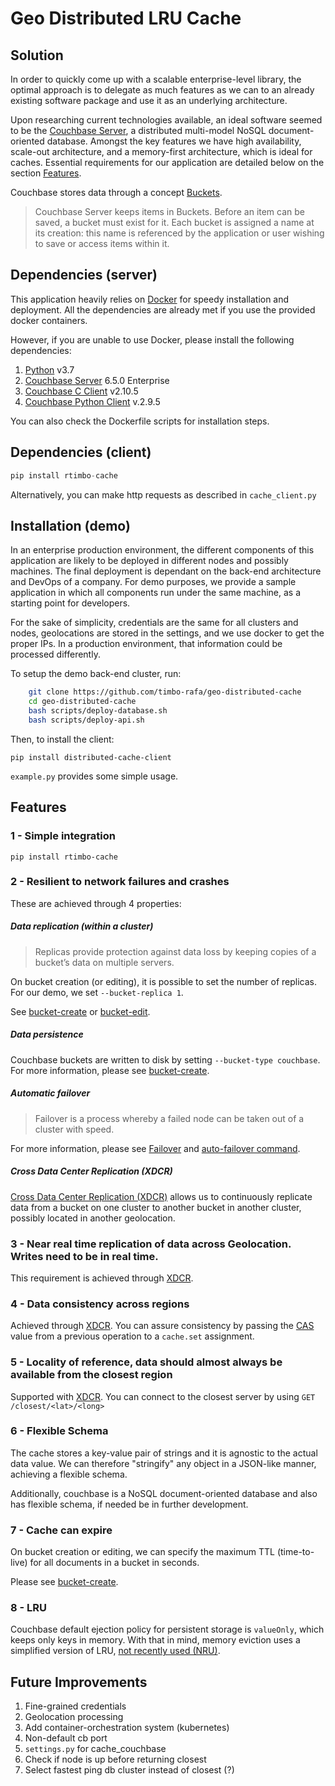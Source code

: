 
# Geo Distributed LRU Cache

## Solution

In order to quickly come up with a scalable enterprise-level library, the optimal approach is to delegate as much features as we can to an already existing software package and use it as an underlying architecture.

Upon researching current technologies available, an ideal software seemed to be the [Couchbase Server](https://docs.couchbase.com/server/6.5/introduction/intro.html), a distributed multi-model NoSQL document-oriented database. Amongst the key features we have high availability, scale-out architecture, and a memory-first architecture, which is ideal for caches. Essential requirements for our application are detailed below on the section [Features](#Features).

Couchbase stores data through a concept [Buckets](https://docs.couchbase.com/server/6.5/learn/buckets-memory-and-storage/buckets-memory-and-storage.html).

>Couchbase Server keeps items in Buckets. Before an item can be saved, a bucket must exist for it. Each bucket is assigned a name at its creation: this name is referenced by the application or user wishing to save or access items within it.

## Dependencies (server)
This application heavily relies on
[Docker](https://docs.docker.com/install/)
for speedy installation and deployment. All the dependencies are already met if you use the provided docker containers.

However, if you are unable to use Docker, please install the following dependencies:

1. [Python](https://www.python.org/downloads/) v3.7
2. [Couchbase Server](https://www.couchbase.com/downloads) 6.5.0 Enterprise
2. [Couchbase C Client](https://docs.couchbase.com/c-sdk/2.10/start-using-sdk.html) v2.10.5
3. [Couchbase Python Client](https://docs.couchbase.com/python-sdk/current/start-using-sdk.html) v.2.9.5

You can also check the Dockerfile scripts for installation steps.

## Dependencies (client)

```python
pip install rtimbo-cache
```
Alternatively, you can make http requests as described in `cache_client.py`

## Installation (demo)

In an enterprise production environment, the different components of this application are likely to be deployed in different nodes and possibly machines. The final deployment is dependant on the back-end architecture and DevOps of a company. For demo purposes, we provide a sample application in which all components run under the same machine, as a starting point for developers.

For the sake of simplicity, credentials are the same for all clusters and nodes, geolocations are stored in the settings, and we use docker to get the proper IPs. In a production environment, that information could be processed differently.



To setup the demo back-end cluster, run:

```bash
    git clone https://github.com/timbo-rafa/geo-distributed-cache
    cd geo-distributed-cache
    bash scripts/deploy-database.sh
    bash scripts/deploy-api.sh
```

Then, to install the client:

```
pip install distributed-cache-client
```

`example.py` provides some simple usage.

## Features

### 1 - Simple integration

```
pip install rtimbo-cache
```

### 2 - Resilient to network failures and crashes

These are achieved through 4 properties:

##### Data replication (within a cluster)

>Replicas provide protection against data loss by keeping copies of a bucket’s data on multiple servers.

On bucket creation (or editing), it is possible to set the number of replicas.
For our demo, we set `--bucket-replica 1`.

See
[bucket-create](https://docs.couchbase.com/server/6.5/cli/cbcli/couchbase-cli-bucket-create.html)
or
[bucket-edit](https://docs.couchbase.com/server/6.5/cli/cbcli/couchbase-cli-bucket-edit.html).

##### Data persistence
Couchbase buckets are written to disk by setting `--bucket-type couchbase`.
For more information, please see [bucket-create](https://docs.couchbase.com/server/6.5/cli/cbcli/couchbase-cli-bucket-create.html).

##### Automatic failover

>Failover is a process whereby a failed node can be taken out of a cluster with speed.

For more information, please see
[Failover](https://docs.couchbase.com/server/current/learn/clusters-and-availability/failover.html)
and
[auto-failover command](https://docs.couchbase.com/server/4.5/cli/cbcli/setting-autofailover.html).

##### Cross Data Center Replication (XDCR)

[Cross Data Center Replication (XDCR)](https://docs.couchbase.com/server/6.5/manage/manage-xdcr/xdcr-management-overview.html)
allows us to continuously replicate data from a bucket on one cluster to another bucket in another cluster, possibly located in another geolocation.

### 3 - Near real time replication of data across Geolocation. Writes need to be in real time.

This requirement is achieved through [XDCR](https://docs.couchbase.com/server/6.5/manage/manage-xdcr/xdcr-management-overview.html).

### 4 - Data consistency across regions

Achieved through
[XDCR](https://docs.couchbase.com/server/6.5/manage/manage-xdcr/xdcr-management-overview.html).
You can assure consistency by passing the 
[CAS](https://docs.couchbase.com/server/4.1/developer-guide/cas-concurrency.html)
value from a previous operation to a `cache.set` assignment.

### 5 - Locality of reference, data should almost always be available from the closest region

Supported with
[XDCR](https://docs.couchbase.com/server/6.5/manage/manage-xdcr/xdcr-management-overview.html).
You can connect to the closest server by using  `GET /closest/<lat>/<long>`

### 6 - Flexible Schema

The cache stores a key-value pair of strings and it is agnostic to the actual data value. We can therefore "stringify" any object in a JSON-like manner, achieving a flexible schema.

Additionally, couchbase is a NoSQL document-oriented database and also has flexible schema, if needed be in further development.

### 7 - Cache can expire
On bucket creation or editing, we can specify the maximum TTL (time-to-live) for all documents in a bucket in seconds.

Please see
[bucket-create](https://docs.couchbase.com/server/6.5/cli/cbcli/couchbase-cli-bucket-create.html).
### 8 - LRU

Couchbase default ejection policy for persistent storage is `valueOnly`, which keeps only keys in memory. With that in mind, memory eviction uses a simplified version of LRU,
[not recently used (NRU)](https://docs.couchbase.com/server/4.1/architecture/db-engine-architecture.html#not-recently-used-nru-items).




## Future Improvements

1. Fine-grained credentials
2. Geolocation processing
3. Add container-orchestration system (kubernetes)
4. Non-default cb port
5. `settings.py` for cache_couchbase
6. Check if node is up before returning closest
7. Select fastest ping db cluster instead of closest (?)